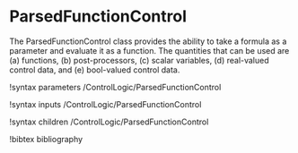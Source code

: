 # ParsedFunctionControl

The ParsedFunctionControl class provides the ability to take a formula as a parameter and evaluate
it as a function.  The quantities that can be used are (a) functions, (b) post-processors, (c) scalar
variables, (d) real-valued control data, and (e) bool-valued control data.

!syntax parameters /ControlLogic/ParsedFunctionControl

!syntax inputs /ControlLogic/ParsedFunctionControl

!syntax children /ControlLogic/ParsedFunctionControl

!bibtex bibliography
